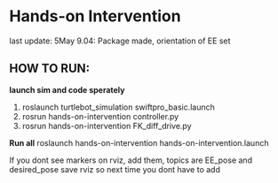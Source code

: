 ﻿# Hands-on Intervention

last update:
5May 9.04: Package made, orientation of EE set

## HOW TO RUN:

**launch sim and code sperately**
1. roslaunch turtlebot_simulation swiftpro_basic.launch
2. rosrun hands-on-intervention controller.py
3. rosrun hands-on-intervention FK_diff_drive.py

**Run all**
roslaunch hands-on-intervention hands-on-intervention.launch

If you dont see markers on rviz, add them, topics are EE_pose and desired_pose
save rviz so next time you dont have to add
